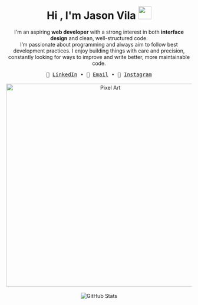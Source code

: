 <h1 align="center"><b>Hi , I'm Jason Vila </b><img src="https://media.giphy.com/media/hvRJCLFzcasrR4ia7z/giphy.gif" width="35"></h1>

<p align="center">
  I'm an aspiring <strong>web developer</strong> with a strong interest in both <strong>interface design</strong> and clean, well-structured code.<br/>
  I’m passionate about programming and always aim to follow best development practices. I enjoy building things with care and precision, constantly looking for ways to improve and write better, more maintainable code.
</p>

<div align="center">
  <samp>
    🔗 <a href="https://www.linkedin.com/in/jason-vila">LinkedIn</a> •
    📧 <a href="mailto:jasonvilac@gmail.com">Email</a> •
    📸 <a href="https://www.instagram.com/sw_jasonn">Instagram</a>
  </samp>
</div>

<br>

<div align="center">
  <img
    src="https://64.media.tumblr.com/cb1a6d28f1f97fe56c0764cdf40fc92c/d662df3b2e19bcdc-c5/s540x810/1d8b292967d40c6c00663f2ce51de270d366994c.gifv"
    alt="Pixel Art"
    width="550"
  />
</div>

<br>

<div align="center">
  <img src="https://github-readme-stats.vercel.app/api?username=jason-vila&show_icons=true&theme=tokyonight" alt="GitHub Stats" />
</div>
